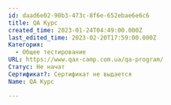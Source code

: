 ```yaml
---
id: daad6e02-90b3-473c-8f6e-652ebae6e6c6
title: QA Курс
created_time: 2023-01-24T04:49:00.000Z
last_edited_time: 2023-02-20T17:59:00.000Z
Категория:
  - Общее тестирование
URL: https://www.qax-camp.com.ua/qa-program/
Статус: Не начат
Сертификат?: Сертификат не выдается
Name: QA Курс

---
```


